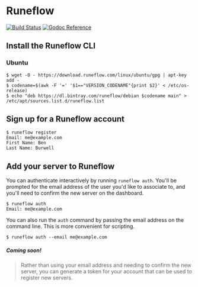 # Runeflow

[![Build Status](https://travis-ci.org/runeflow/runeflow.svg?branch=master)](https://travis-ci.org/runeflow/runeflow)
[![Godoc Reference](https://godoc.org/github.com/runeflow/runeflow?status.svg)](https://godoc.org/github.com/runeflow/runeflow)

## Install the Runeflow CLI

### Ubuntu

```
$ wget -O - https://download.runeflow.com/linux/ubuntu/gpg | apt-key add -
$ codename=$(awk -F '=' '$1=="VERSION_CODENAME"{print $2}' < /etc/os-release)
$ echo "deb https://dl.bintray.com/runeflow/debian $codename main" > /etc/apt/sources.list.d/runeflow.list
```

## Sign up for a Runeflow account

```
$ runeflow register
Email: me@example.com
First Name: Ben
Last Name: Burwell
```

## Add your server to Runeflow

You can authenticate interactively by running `runeflow auth`. You'll be
prompted for the email address of the user you'd like to associate to, and
you'll need to confirm the new server on the dashboard.

```
$ runeflow auth
Email: me@example.com
```

You can also run the `auth` command by passing the email address on the command
line. This is more convenient for scripting.

```
$ runeflow auth --email me@example.com
```

##### Coming soon!

> Rather than using your email address and needing to confirm the new server, you
> can generate a token for your account that can be used to register new servers.

